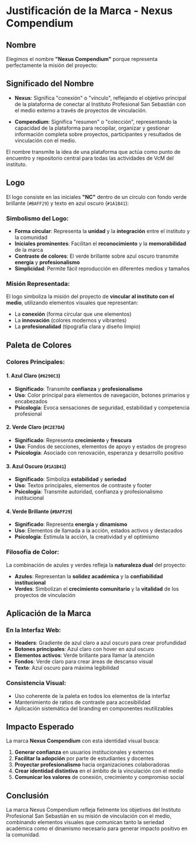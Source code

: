 # Justificación de la Marca - Nexus Compendium

## Nombre
Elegimos el nombre **"Nexus Compendium"** porque representa perfectamente la misión del proyecto:

## Significado del Nombre

- **Nexus**: Significa "conexión" o "vínculo", reflejando el objetivo principal de la plataforma de conectar al Instituto Profesional San Sebastián con el medio externo a través de proyectos de vinculación.

- **Compendium**: Significa "resumen" o "colección", representando la capacidad de la plataforma para recopilar, organizar y gestionar información completa sobre proyectos, participantes y resultados de vinculación con el medio.

El nombre transmite la idea de una plataforma que actúa como punto de encuentro y repositorio central para todas las actividades de VcM del instituto.

## Logo
El logo consiste en las iniciales **"NC"** dentro de un círculo con fondo verde brillante (`#BAFF29`) y texto en azul oscuro (`#1A1B41`):

### Simbolismo del Logo:
- **Forma circular**: Representa la **unidad** y la **integración** entre el instituto y la comunidad
- **Iniciales prominentes**: Facilitan el **reconocimiento** y la **memorabilidad** de la marca
- **Contraste de colores**: El verde brillante sobre azul oscuro transmite **energía** y **profesionalismo**
- **Simplicidad**: Permite fácil reproducción en diferentes medios y tamaños

### Misión Representada:
El logo simboliza la misión del proyecto de **vincular al instituto con el medio**, utilizando elementos visuales que representan:
- La **conexión** (forma circular que une elementos)
- La **innovación** (colores modernos y vibrantes)
- La **profesionalidad** (tipografía clara y diseño limpio)

## Paleta de Colores

### Colores Principales:

#### 1. Azul Claro (`#6290C3`)
- **Significado**: Transmite **confianza** y **profesionalismo**
- **Uso**: Color principal para elementos de navegación, botones primarios y encabezados
- **Psicología**: Evoca sensaciones de seguridad, estabilidad y competencia profesional

#### 2. Verde Claro (`#C2E7DA`)
- **Significado**: Representa **crecimiento** y **frescura**
- **Uso**: Fondos de secciones, elementos de apoyo y estados de progreso
- **Psicología**: Asociado con renovación, esperanza y desarrollo positivo

#### 3. Azul Oscuro (`#1A1B41`)
- **Significado**: Simboliza **estabilidad** y **seriedad**
- **Uso**: Textos principales, elementos de contraste y footer
- **Psicología**: Transmite autoridad, confianza y profesionalismo institucional

#### 4. Verde Brillante (`#BAFF29`)
- **Significado**: Representa **energía** y **dinamismo**
- **Uso**: Elementos de llamada a la acción, estados activos y destacados
- **Psicología**: Estimula la acción, la creatividad y el optimismo

### Filosofía de Color:
La combinación de azules y verdes refleja la **naturaleza dual** del proyecto:
- **Azules**: Representan la **solidez académica** y la **confiabilidad institucional**
- **Verdes**: Simbolizan el **crecimiento comunitario** y la **vitalidad** de los proyectos de vinculación

## Aplicación de la Marca

### En la Interfaz Web:
- **Headers**: Gradiente de azul claro a azul oscuro para crear profundidad
- **Botones principales**: Azul claro con hover en azul oscuro
- **Elementos activos**: Verde brillante para llamar la atención
- **Fondos**: Verde claro para crear áreas de descanso visual
- **Texto**: Azul oscuro para máxima legibilidad

### Consistencia Visual:
- Uso coherente de la paleta en todos los elementos de la interfaz
- Mantenimiento de ratios de contraste para accesibilidad
- Aplicación sistemática del branding en componentes reutilizables

## Impacto Esperado

La marca **Nexus Compendium** con esta identidad visual busca:

1. **Generar confianza** en usuarios institucionales y externos
2. **Facilitar la adopción** por parte de estudiantes y docentes
3. **Proyectar profesionalismo** hacia organizaciones colaboradoras
4. **Crear identidad distintiva** en el ámbito de la vinculación con el medio
5. **Comunicar los valores** de conexión, crecimiento y compromiso social

## Conclusión

La marca Nexus Compendium refleja fielmente los objetivos del Instituto Profesional San Sebastián en su misión de vinculación con el medio, combinando elementos visuales que comunican tanto la seriedad académica como el dinamismo necesario para generar impacto positivo en la comunidad.
